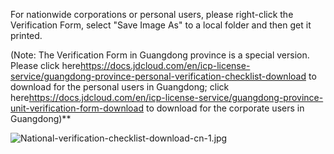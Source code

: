 For nationwide corporations or personal users, please right-click the Verification Form, select "Save Image As" to a local folder and then get it printed.

(Note: The Verification Form in Guangdong province is a special version. Please click here<https://docs.jdcloud.com/en/icp-license-service/guangdong-province-personal-verification-checklist-download> to download for the personal users in Guangdong; click here<https://docs.jdcloud.com/en/icp-license-service/guangdong-province-unit-verification-form-download> to download for the corporate users in Guangdong)**

![National-verification-checklist-download-cn-1.jpg](../../../../../image/ICP-License-Service/National-verification-checklist-download-cn-2.jpg)